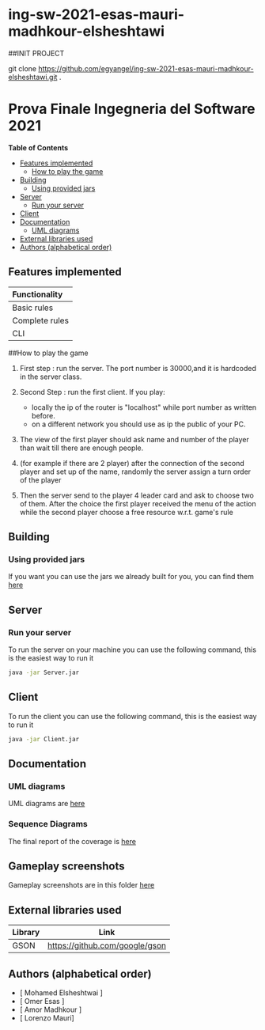 # ing-sw-2021-esas-mauri-madhkour-elsheshtawi

##INIT PROJECT

git clone https://github.com/egyangel/ing-sw-2021-esas-mauri-madhkour-elsheshtawi.git .

# Prova Finale Ingegneria del Software 2021

**Table of Contents**

- [Features implemented](#features-implemented)
  - [How to play the game](#how-to-play-the-game)
- [Building](#building)
    - [Using provided jars](#using-provided-jars)
- [Server](#server)
    - [Run your server](#run-your-server)
- [Client](#client)    
- [Documentation](#documentation)  
    - [UML diagrams](#uml-diagrams)
- [External libraries used](#external-libraries-used)
- [Authors (alphabetical order)](#authors-alphabetical-order)

<!-- END doctoc generated TOC please keep comment here to allow auto update -->

## Features implemented
| Functionality |  
|:--------------------------------------|
| Basic rules                           | 
| Complete rules                        | 
| CLI                                   | 

##How to play the game
1) First step : run the server. The port number is 30000,and it is hardcoded in the server class.


2) Second Step : run the first client. If you play: 
                                                   
   - locally the ip of the router is "localhost" while port number as written before.
   - on a different network you should use as ip the public of your PC.
  

3) The view of the first player should ask name and number of the player than wait till there are enough people.    


4) (for example if there are 2 player) after the connection of the second player and set up of the name, randomly the server assign a turn order of the player


5) Then the server send to the player 4 leader card and ask to choose two of them. After the choice the first player received the menu of the action while the second player choose a free resource w.r.t. game's rule   

## Building
### Using provided jars

If you want you can use the jars we already built for you, you can find them [here](/deliveries/final/Jar)


## Server

### Run your server
To run the server on your machine you can use the following command, this is the easiest way to run it
```bash
java -jar Server.jar
```

## Client
To run the client you can use the following command, this is the easiest way to run it
```bash
java -jar Client.jar
```

## Documentation

### UML diagrams
UML diagrams are [here](/deliveries/final/UML)

### Sequence Diagrams
The final report of the coverage is [here](/deliveries/final/UML/sequenceDiagram)

## Gameplay screenshots
Gameplay screenshots are in this folder [here](/deliveries/final/screenShotOfTheGame)

## External libraries used

| Library | Link
| ----------| --------------------------------------- |
| GSON      | https://github.com/google/gson          |

## Authors (alphabetical order)
* [ Mohamed	Elsheshtwai ]
* [ Omer Esas ]
* [ Amor Madhkour ]
* [ Lorenzo	Mauri]


